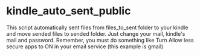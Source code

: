 # kindle_auto_sent_public
This script automatically sent files from files_to_sent folder to your kindle and move sended files to sended folder. Just change your mail, kindle's mail and password.
Remember, you must do something like Turn Allow less secure apps to ON in your email service (this example is gmail)
